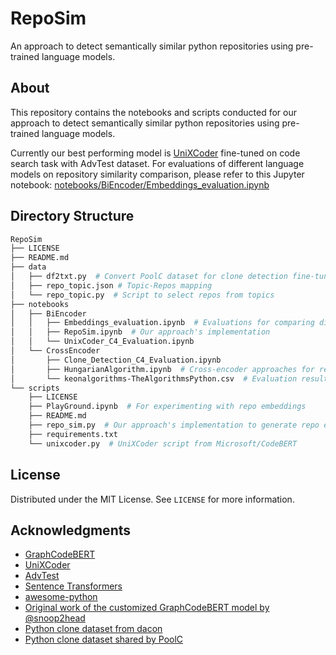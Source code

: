 # RepoSim

An approach to detect semantically similar python repositories using pre-trained language models.

## About

This repository contains the notebooks and scripts conducted for our approach to detect semantically similar python repositories using pre-trained language models.

Currently our best performing model is [UniXCoder](https://github.com/microsoft/CodeBERT/tree/master/UniXcoder/downstream-tasks/code-search#1-advtest-dataset) fine-tuned on code search task with AdvTest dataset. For evaluations of different language models on repository similarity comparison, please refer to this Jupyter notebook: [notebooks/BiEncoder/Embeddings_evaluation.ipynb](notebooks/BiEncoder/Embeddings_evaluation.ipynb)

## Directory Structure

```bash
RepoSim
├── LICENSE
├── README.md
├── data
│   ├── df2txt.py  # Convert PoolC dataset for clone detection fine-tuning script
│   ├── repo_topic.json # Topic-Repos mapping
│   └── repo_topic.py  # Script to select repos from topics
├── notebooks
│   ├── BiEncoder
│   │   ├── Embeddings_evaluation.ipynb  # Evaluations for comparing different language models
│   │   ├── RepoSim.ipynb  # Our approach's implementation
│   │   └── UnixCoder_C4_Evaluation.ipynb
│   └── CrossEncoder
│       ├── Clone_Detection_C4_Evaluation.ipynb
│       ├── HungarianAlgorithm.ipynb  # Cross-encoder approaches for repo similarity comparison
│       └── keonalgorithms-TheAlgorithmsPython.csv  # Evaluation results by ungarianAlgorithm.ipynb
└── scripts
    ├── LICENSE
    ├── PlayGround.ipynb  # For experimenting with repo embeddings
    ├── README.md
    ├── repo_sim.py  # Our approach's implementation to generate repo embeddings
    ├── requirements.txt
    └── unixcoder.py  # UniXCoder script from Microsoft/CodeBERT
```

## License

Distributed under the MIT License. See `LICENSE` for more information.

## Acknowledgments

* [GraphCodeBERT](https://arxiv.org/abs/2009.08366)
* [UniXCoder](https://arxiv.org/abs/2203.03850)
* [AdvTest](https://arxiv.org/abs/1909.09436)
* [Sentence Transformers](https://www.sbert.net/)
* [awesome-python](https://github.com/vinta/awesome-python/)
* [Original work of the customized GraphCodeBERT model by @snoop2head](https://github.com/sangHa0411/CloneDetection)
* [Python clone dataset from dacon](https://dacon.io/competitions/official/235900/overview/description)
* [Python clone dataset shared by PoolC](https://huggingface.co/PoolC)

